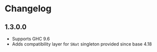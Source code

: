 # Changelog

## 1.3.0.0

* Supports GHC 9.6
* Adds compatibility layer for `SNat` singleton provided since base 4.18
